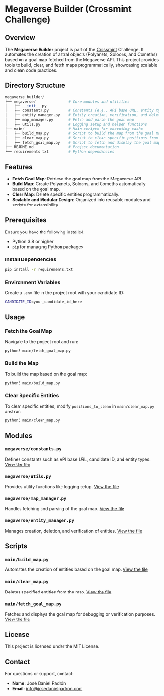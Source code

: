 # Megaverse Builder (Crossmint Challenge)

## Overview

The **Megaverse Builder** project is part of the [Crossmint](https://www.crossmint.com/) Challenge. It automates the creation of astral objects (Polyanets, Soloons, and Comeths) based on a goal map fetched from the Megaverse API. This project provides tools to build, clear, and fetch maps programmatically, showcasing scalable and clean code practices.

## Directory Structure

```python
megaverse_builder/
├── megaverse/               # Core modules and utilities
│   ├── __init__.py
│   ├── constants.py         # Constants (e.g., API base URL, entity types)
│   ├── entity_manager.py    # Entity creation, verification, and deletion
│   ├── map_manager.py       # Fetch and parse the goal map
│   ├── utils.py             # Logging setup and helper functions
├── main/                    # Main scripts for executing tasks
│   ├── build_map.py         # Script to build the map from the goal map
│   ├── clear_map.py         # Script to clear specific positions from the map
│   ├── fetch_goal_map.py    # Script to fetch and display the goal map
├── README.md                # Project documentation
└── requirements.txt         # Python dependencies
```

## Features

- **Fetch Goal Map**: Retrieve the goal map from the Megaverse API.
- **Build Map**: Create Polyanets, Soloons, and Comeths automatically based on the goal map.
- **Clear Map**: Delete specific entities programmatically.
- **Scalable and Modular Design**: Organized into reusable modules and scripts for extensibility.

## Prerequisites

Ensure you have the following installed:

- Python 3.8 or higher
- `pip` for managing Python packages

### Install Dependencies

```bash
pip install -r requirements.txt
```

### Environment Variables

Create a `.env` file in the project root with your candidate ID:

```bash
CANDIDATE_ID=your_candidate_id_here
```

## Usage

### Fetch the Goal Map

Navigate to the project root and run:

```bash
python3 main/fetch_goal_map.py
```

### Build the Map

To build the map based on the goal map:

```bash
python3 main/build_map.py
```

### Clear Specific Entities

To clear specific entities, modify `positions_to_clean` in `main/clear_map.py` and run:

```bash
python3 main/clear_map.py
```

## Modules

### `megaverse/constants.py`

Defines constants such as API base URL, candidate ID, and entity types. [View the file](megaverse/constants.py)

### `megaverse/utils.py`

Provides utility functions like logging setup. [View the file](megaverse/utils.py)

### `megaverse/map_manager.py`

Handles fetching and parsing of the goal map. [View the file](megaverse/map_manager.py)

### `megaverse/entity_manager.py`

Manages creation, deletion, and verification of entities. [View the file](megaverse/entity_manager.py)

## Scripts

### `main/build_map.py`

Automates the creation of entities based on the goal map. [View the file](main/build_map.py)

### `main/clear_map.py`

Deletes specified entities from the map. [View the file](main/clear_map.py)

### `main/fetch_goal_map.py`

Fetches and displays the goal map for debugging or verification purposes. [View the file](main/fetch_goal_map.py)

## License

This project is licensed under the MIT License.

## Contact

For questions or support, contact:

- **Name**: José Daniel Padrón
- **Email**: [info@josedanielpadron.com](mailto:info@josedanielpadron.com)
